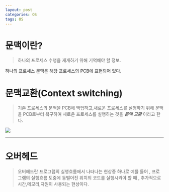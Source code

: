 ```yaml
---
layout: post
categories: OS
tags: OS
---
```

# 문맥이란?
>하나의 프로세스 수행을 재개하기 위해 기억해야 할 정보.

하나의 프로세스 문맥은 해당 프로세스의 PCB에 표현되어 있다.
# 문맥교환(Context switching)

>기존 프로세스의 문맥을 PCB에 백업하고,새로운 프로세스를 실행하기 위해 문맥을 PCB로부터 복구하여 새로운 프로세스를 실행하는 것을 ***문맥 교환*** 이라고 한다.

![](https://velog.velcdn.com/images/luca388/post/412a8817-1bca-454f-af5c-2a843d6e55cb/image.png)

---
# 오버헤드 
>오버헤드란 프로그램의 실행흐름에서 나타나는 현상중 하나로 예를 들어 , 프로그램의 실행흐름 도중에 동떨어진 위치의 코드를 실행시켜야 할 때 , 추가적으로 시간,메모리,자원이 사용되는 현상이다.